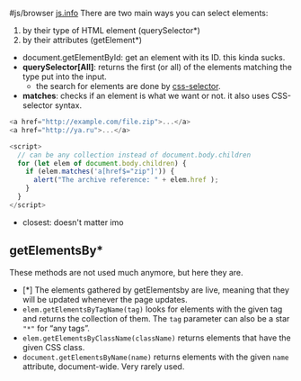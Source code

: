 #js/browser [js.info](https://javascript.info/searching-elements-dom)
There are two main ways you can select elements:
1. by their type of HTML element (querySelector*)
2. by their attributes (getElement*)

- document.getElementById: get an element with its ID. this kinda sucks.
- **querySelector\[All\]**: returns the first (or all) of the elements matching the type put into the input.
	- the search for elements are done by [css-selector](https://www.w3schools.com/cssref/css_selectors.php).
- **matches**: checks if an element is what we want or not. it also uses CSS-selector syntax.
```js
<a href="http://example.com/file.zip">...</a>
<a href="http://ya.ru">...</a>

<script>
  // can be any collection instead of document.body.children
  for (let elem of document.body.children) {
    if (elem.matches('a[href$="zip"]')) {
      alert("The archive reference: " + elem.href );
    }
  }
</script>
```
- closest: doesn't matter imo
## getElementsBy*
These methods are not used much anymore, but here they are.
- [*] The elements gathered by getElementsby are live, meaning that they will be updated whenever the page updates.
- `elem.getElementsByTagName(tag)` looks for elements with the given tag and returns the collection of them. The `tag` parameter can also be a star `"*"` for “any tags”.
- `elem.getElementsByClassName(className)` returns elements that have the given CSS class.
- `document.getElementsByName(name)` returns elements with the given `name` attribute, document-wide. Very rarely used.
